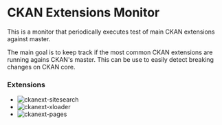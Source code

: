 # CKAN Extensions Monitor

This is a monitor that periodically executes test of main CKAN extensions against master.

The main goal is to keep track if the most common CKAN extensions are running agains CKAN's master. This can be use to easily detect breaking changes on CKAN core.

### Extensions

- ![ckanext-sitesearch](https://github.com/pdelboca/ckan-extensions-monitor/workflows/ckanext-sitesearch/badge.svg)
- ![ckanext-xloader](https://github.com/pdelboca/ckan-extensions-monitor/workflows/ckanext-xloader/badge.svg)
- ![ckanext-pages](https://github.com/pdelboca/ckan-extensions-monitor/workflows/ckanext-pages/badge.svg)
